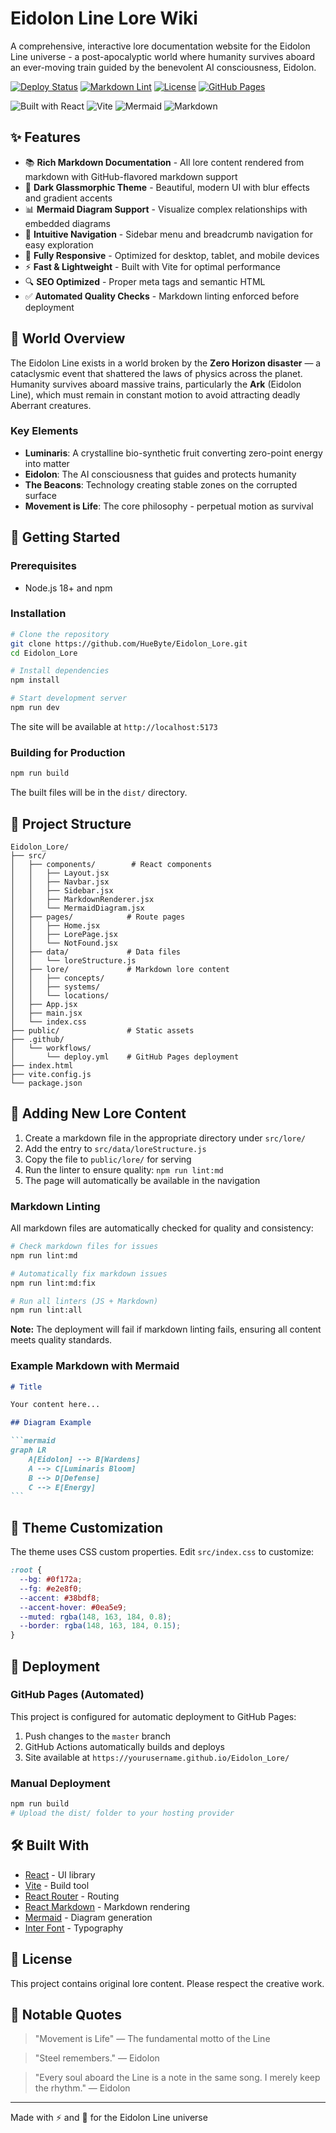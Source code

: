 # Eidolon Line Lore Wiki

A comprehensive, interactive lore documentation website for the Eidolon Line universe - a post-apocalyptic world where humanity survives aboard an ever-moving train guided by the benevolent AI consciousness, Eidolon.

[![Deploy Status](https://github.com/HueByte/Eidolon_Lore/actions/workflows/deploy.yml/badge.svg?branch=web)](https://github.com/HueByte/Eidolon_Lore/actions/workflows/deploy.yml)
[![Markdown Lint](https://github.com/HueByte/Eidolon_Lore/actions/workflows/lint.yml/badge.svg?branch=web)](https://github.com/HueByte/Eidolon_Lore/actions/workflows/lint.yml)
[![License](https://img.shields.io/badge/License-Custom-blue.svg)](LICENSE)
[![GitHub Pages](https://img.shields.io/badge/Live%20Site-GitHub%20Pages-success?logo=github)](https://HueByte.github.io/Eidolon_Lore/)

![Built with React](https://img.shields.io/badge/Built%20with-React%2018-61dafb?style=for-the-badge&logo=react&logoColor=white)
![Vite](https://img.shields.io/badge/Vite-5.0-646cff?style=for-the-badge&logo=vite&logoColor=white)
![Mermaid](https://img.shields.io/badge/Diagrams-Mermaid-ff3670?style=for-the-badge&logo=mermaid&logoColor=white)
![Markdown](https://img.shields.io/badge/Docs-Markdown-000000?style=for-the-badge&logo=markdown&logoColor=white)

## ✨ Features

- 📚 **Rich Markdown Documentation** - All lore content rendered from markdown with GitHub-flavored markdown support
- 🎨 **Dark Glassmorphic Theme** - Beautiful, modern UI with blur effects and gradient accents
- 📊 **Mermaid Diagram Support** - Visualize complex relationships with embedded diagrams
- 🧭 **Intuitive Navigation** - Sidebar menu and breadcrumb navigation for easy exploration
- 📱 **Fully Responsive** - Optimized for desktop, tablet, and mobile devices
- ⚡ **Fast & Lightweight** - Built with Vite for optimal performance
- 🔍 **SEO Optimized** - Proper meta tags and semantic HTML
- ✅ **Automated Quality Checks** - Markdown linting enforced before deployment

## 🌌 World Overview

The Eidolon Line exists in a world broken by the **Zero Horizon disaster** — a cataclysmic event that shattered the laws of physics across the planet. Humanity survives aboard massive trains, particularly the **Ark** (Eidolon Line), which must remain in constant motion to avoid attracting deadly Aberrant creatures.

### Key Elements

- **Luminaris**: A crystalline bio-synthetic fruit converting zero-point energy into matter
- **Eidolon**: The AI consciousness that guides and protects humanity
- **The Beacons**: Technology creating stable zones on the corrupted surface
- **Movement is Life**: The core philosophy - perpetual motion as survival

## 🚀 Getting Started

### Prerequisites

- Node.js 18+ and npm

### Installation

```bash
# Clone the repository
git clone https://github.com/HueByte/Eidolon_Lore.git
cd Eidolon_Lore

# Install dependencies
npm install

# Start development server
npm run dev
```

The site will be available at `http://localhost:5173`

### Building for Production

```bash
npm run build
```

The built files will be in the `dist/` directory.

## 📁 Project Structure

```
Eidolon_Lore/
├── src/
│   ├── components/        # React components
│   │   ├── Layout.jsx
│   │   ├── Navbar.jsx
│   │   ├── Sidebar.jsx
│   │   ├── MarkdownRenderer.jsx
│   │   └── MermaidDiagram.jsx
│   ├── pages/            # Route pages
│   │   ├── Home.jsx
│   │   ├── LorePage.jsx
│   │   └── NotFound.jsx
│   ├── data/             # Data files
│   │   └── loreStructure.js
│   ├── lore/             # Markdown lore content
│   │   ├── concepts/
│   │   ├── systems/
│   │   └── locations/
│   ├── App.jsx
│   ├── main.jsx
│   └── index.css
├── public/               # Static assets
├── .github/
│   └── workflows/
│       └── deploy.yml    # GitHub Pages deployment
├── index.html
├── vite.config.js
└── package.json
```

## 📝 Adding New Lore Content

1. Create a markdown file in the appropriate directory under `src/lore/`
2. Add the entry to `src/data/loreStructure.js`
3. Copy the file to `public/lore/` for serving
4. Run the linter to ensure quality: `npm run lint:md`
5. The page will automatically be available in the navigation

### Markdown Linting

All markdown files are automatically checked for quality and consistency:

```bash
# Check markdown files for issues
npm run lint:md

# Automatically fix markdown issues
npm run lint:md:fix

# Run all linters (JS + Markdown)
npm run lint:all
```

**Note:** The deployment will fail if markdown linting fails, ensuring all content meets quality standards.

### Example Markdown with Mermaid

````markdown
# Title

Your content here...

## Diagram Example

```mermaid
graph LR
    A[Eidolon] --> B[Wardens]
    A --> C[Luminaris Bloom]
    B --> D[Defense]
    C --> E[Energy]
```
````

## 🎨 Theme Customization

The theme uses CSS custom properties. Edit `src/index.css` to customize:

```css
:root {
  --bg: #0f172a;
  --fg: #e2e8f0;
  --accent: #38bdf8;
  --accent-hover: #0ea5e9;
  --muted: rgba(148, 163, 184, 0.8);
  --border: rgba(148, 163, 184, 0.15);
}
```

## 🚢 Deployment

### GitHub Pages (Automated)

This project is configured for automatic deployment to GitHub Pages:

1. Push changes to the `master` branch
2. GitHub Actions automatically builds and deploys
3. Site available at `https://yourusername.github.io/Eidolon_Lore/`

### Manual Deployment

```bash
npm run build
# Upload the dist/ folder to your hosting provider
```

## 🛠️ Built With

- [React](https://react.dev/) - UI library
- [Vite](https://vitejs.dev/) - Build tool
- [React Router](https://reactrouter.com/) - Routing
- [React Markdown](https://github.com/remarkjs/react-markdown) - Markdown rendering
- [Mermaid](https://mermaid.js.org/) - Diagram generation
- [Inter Font](https://fonts.google.com/specimen/Inter) - Typography

## 📜 License

This project contains original lore content. Please respect the creative work.

## 💬 Notable Quotes

> "Movement is Life" — The fundamental motto of the Line

> "Steel remembers." — Eidolon

> "Every soul aboard the Line is a note in the same song. I merely keep the rhythm." — Eidolon

---

Made with ⚡ and 🎨 for the Eidolon Line universe
